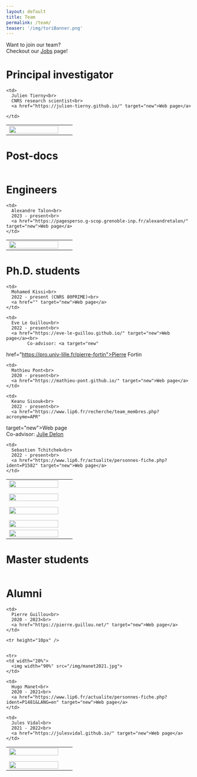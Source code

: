 ```yaml
---
layout: default
title: Team
permalink: /team/
teaser: '/img/toriBanner.png'
---
```


Want to join our team?<br>
Checkout our [Jobs](/jobs/) page!

# Principal investigator

<table>
  <tr>
    <td width="20%">
      <img width="90%" src="/img/tierny2021.jpg">
    </td>
    
<!--     <td width="10px" /> -->
    
    <td>
      Julien Tierny<br>
      CNRS research scientist<br>
      <a href="https://julien-tierny.github.io/" target="new">Web page</a>
<!--       -  -->
<!--       <a href="https://twitter.com/JulienTierny" target="new">Twitter</a> -->
    </td>
  </tr>
</table>

# Post-docs 
<table>
</table>


# Engineers

<table>


  <tr>
    <td width="20%">
      <img width="90%" src="/img/talon2023.png">
    </td>

<!--     <td width="10px" /> -->

    <td>
      Alexandre Talon<br>
      2023 - present<br>
      <a href="https://pagesperso.g-scop.grenoble-inp.fr/alexandretalon/" target="new">Web page</a>
    </td>
  </tr>



</table>  
  

# Ph.D. students
<table>

<tr>
    <td width="20%">
      <img width="90%" src="/img/kissi2022.jpg">
    </td>

    <td>
      Mohamed Kissi<br>
      2022 - present (CNRS 80PRIME)<br>
      <a href="" target="new">Web page</a>
    </td>
  </tr>

  <tr height="10px" />

  <tr>
    <td width="20%">
      <img width="90%" src="/img/leguillou2021.jpg">
    </td>

<!--     <td width="10px" /> -->

    <td>
      Eve Le Guillou<br>
      2022 - present<br>
      <a href="https://eve-le-guillou.github.io/" target="new">Web page</a><br>
            Co-advisor: <a target="new" 
href="https://pro.univ-lille.fr/pierre-fortin">Pierre Fortin</a>
    </td>
  </tr>

  <tr height="10px" />

  <tr>
    <td width="20%">
      <img width="90%" src="/img/pont2021.jpg">
    </td>
    
<!--     <td width="10px" /> -->
    
    <td>
      Mathieu Pont<br>
      2020 - present<br>
      <a href="https://mathieu-pont.github.io/" target="new">Web page</a>
    </td>
  </tr>
  
  <tr height="10px" />

  <tr>
    <td width="20%">
      <img width="90%" src="/img/sisouk2021.jpg">
    </td>

<!--     <td width="10px" /> -->

    <td>
      Keanu Sisouk<br>
      2022 - present<br>
      <a href="https://www.lip6.fr/recherche/team_membres.php?acronyme=APR" 
target="new">Web page</a><br>
      Co-advisor: <a target="new" 
href="https://judelo.github.io/">Julie Delon</a>
    </td>
  </tr>
  
<!--         <tr height="10px" /> -->

  <tr>
    <td width="20%">
      <img width="90%" src="/img/tchitchek2023.jpg">
    </td>

<!--     <td width="10px" /> -->

    <td>
      Sebastien Tchitchek<br>
      2022 - present<br>
      <a href="https://www.lip6.fr/actualite/personnes-fiche.php?ident=P1582" target="new">Web page</a>
    </td>
  </tr>

</table>

# Master students
<table>
</table>

# Alumni
<table>

  <tr>
    <td width="20%">
      <img width="90%" src="/img/guillou2021.jpg">
    </td>
    
<!--     <td width="10px" /> -->
    
    <td>
      Pierre Guillou<br>
      2020 - 2023<br>
      <a href="https://pierre.guillou.net/" target="new">Web page</a>
    </td>
  </tr>

    <tr height="10px" />


    <tr>
    <td width="20%">
      <img width="90%" src="/img/manet2021.jpg">
    </td>
    
<!--     <td width="10px" /> -->
    
    <td>
      Hugo Manet<br>
      2020 - 2021<br>
      <a href="https://www.lip6.fr/actualite/personnes-fiche.php?ident=P1481&LANG=en" target="new">Web page</a>
    </td>
  </tr>
  
  <tr height="10px" />

  <tr>
    <td width="20%">
      <img width="90%" src="/img/vidal2020.jpg">
    </td>
    
<!--     <td width="10px" /> -->
    
    <td>
      Jules Vidal<br>
      2021 - 2022<br>
      <a href="https://julesvidal.github.io/" target="new">Web page</a>
    </td>
  </tr>
</table>  

